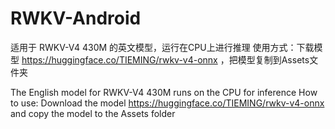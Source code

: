 # RWKV-Android

适用于 RWKV-V4 430M 的英文模型，运行在CPU上进行推理
使用方式：下载模型 https://huggingface.co/TIEMING/rwkv-v4-onnx ，把模型复制到Assets文件夹

The English model for RWKV-V4 430M runs on the CPU for inference
How to use: Download the model https://huggingface.co/TIEMING/rwkv-v4-onnx and copy the model to the Assets folder
